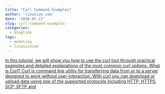 ```yaml
---
title: "Curl Command Examples"
author: 'linuxize.com'
date: '2018-07-17'
slug: curl-command-examples
categories:
  - bloglink
tags:
  - modeling
  - linuxizecom
---
```


[In this tutorial, we will show you how to use the curl tool through practical examples and detailed explanations of the most common curl options. What is Curl? Curl is command line utility for transferring data from or to a server designed to work without user interaction. With curl you can download or upload data using one of the supported protocols including HTTP, HTTPS, SCP, SFTP and<i class="fas fa-external-link-alt"></i>](https://linuxize.com/post/curl-command-examples/)

